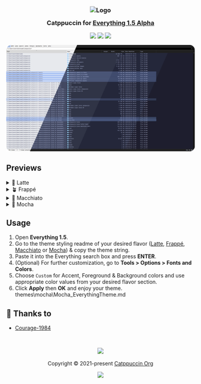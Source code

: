 <h3 align="center">
	<img src="https://raw.githubusercontent.com/catppuccin/catppuccin/main/assets/logos/exports/1544x1544_circle.png" width="100" alt="Logo"/><br/>
	<img src="https://raw.githubusercontent.com/catppuccin/catppuccin/main/assets/misc/transparent.png" height="30" width="0px"/>
	Catppuccin for <a href="https://www.voidtools.com/everything-1.5a/">Everything 1.5 Alpha</a>
	<img src="https://raw.githubusercontent.com/catppuccin/catppuccin/main/assets/misc/transparent.png" height="30" width="0px"/>
</h3>

<p align="center">
	<a href="https://github.com/Courage-1984/everything1.5a/stargazers"><img src="https://img.shields.io/github/stars/Courage-1984/everything1.5a?colorA=363a4f&colorB=b7bdf8&style=for-the-badge"></a>
	<a href="https://github.com/Courage-1984/everything1.5a/issues"><img src="https://img.shields.io/github/issues/Courage-1984/everything1.5a?colorA=363a4f&colorB=f5a97f&style=for-the-badge"></a>
	<a href="https://github.com/Courage-1984/everything1.5a/contributors"><img src="https://img.shields.io/github/contributors/Courage-1984/everything1.5a?colorA=363a4f&colorB=a6da95&style=for-the-badge"></a>
</p>

<p align="center">
	<img src="assets/preview.webp"/>
</p>

## Previews

<details>
<summary>🌻 Latte</summary>
<img src="assets/latte.webp"/>
</details>
<details>
<summary>🪴 Frappé</summary>
<img src="assets/frappé.webp"/>
</details>
<details>
<summary>🌺 Macchiato</summary>
<img src="assets/macchiato.webp"/>
</details>
<details>
<summary>🌿 Mocha</summary>
<img src="assets/mocha.webp"/>
</details>

## Usage

1. Open **Everything 1.5**.
2. Go to the theme styling readme of your desired flavor (<a href="./themes/latte/Latte_EverythingTheme.md">Latte</a>, <a href="./themes/frappe/Frappé_EverythingTheme.md">Frappé</a>, <a href="./themes/macchiato/Macchiato_EverythingTheme.md">Macchiato</a> or <a href="./themes/mocha/Mocha_EverythingTheme.md">Mocha</a>) & copy the theme string.
3. Paste it into the Everything search box and press **ENTER**.
4. (Optional) For further customization, go to **Tools > Options > Fonts and Colors**.
5. Choose `Custom` for Accent, Foreground & Background colors and use appropriate color values from your desired flavor section.
6. Click **Apply** then **OK** and enjoy your theme.
themes\mocha\Mocha_EverythingTheme.md
## 💝 Thanks to

- [Courage-1984](https://github.com/Courage-1984)

&nbsp;

<p align="center">
	<img src="https://raw.githubusercontent.com/catppuccin/catppuccin/main/assets/footers/gray0_ctp_on_line.svg?sanitize=true" />
</p>

<p align="center">
	Copyright &copy; 2021-present <a href="https://github.com/catppuccin" target="_blank">Catppuccin Org</a>
</p>

<p align="center">
	<a href="https://github.com/catppuccin/catppuccin/blob/main/LICENSE"><img src="https://img.shields.io/static/v1.svg?style=for-the-badge&label=License&message=MIT&logoColor=d9e0ee&colorA=363a4f&colorB=b7bdf8"/></a>
</p>
